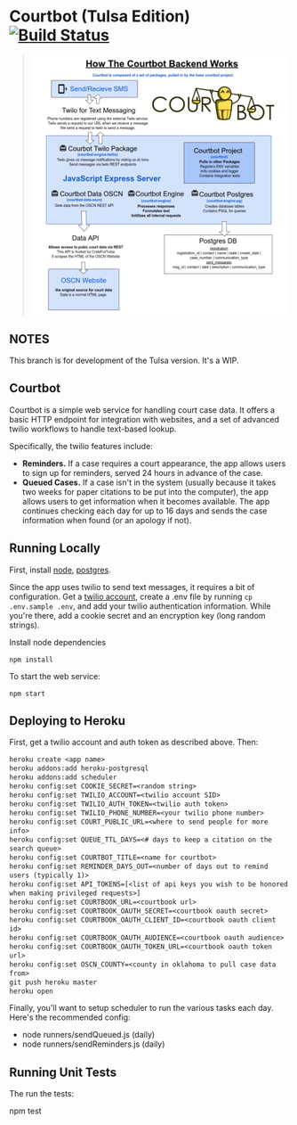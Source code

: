 # Courtbot (Tulsa Edition) [![Build Status](https://travis-ci.org/codefortulsa/courtbot.svg?branch=master)](https://travis-ci.org/codefortulsa/courtbot)

> ![How Courtbot Works](courtbot-diagram.png)

## NOTES

This branch is for development of the Tulsa version. It's a WIP.


## Courtbot
Courtbot is a simple web service for handling court case data. It offers a basic HTTP endpoint for integration with websites, and a set of advanced twilio workflows to handle text-based lookup.

Specifically, the twilio features include:

- **Reminders.** If a case requires a court appearance, the app allows users to sign up for reminders, served 24 hours in advance of the case.
- **Queued Cases.** If a case isn't in the system (usually because it takes two weeks for paper citations to be put into the computer), the app allows users to get information when it becomes available. The app continues checking each day for up to 16 days and sends the case information when found (or an apology if not).

## Running Locally

First, install [node](https://github.com/codeforamerica/howto/blob/master/Node.js.md), [postgres](https://github.com/codeforamerica/howto/blob/master/PostgreSQL.md).

Since the app uses twilio to send text messages, it requires a bit of configuration. Get a [twilio account](http://www.twilio.com/), create a .env file by running `cp .env.sample .env`, and add your twilio authentication information. While you're there, add a cookie secret and an encryption key (long random strings).

Install node dependencies

```console
npm install
```

To start the web service:

```console
npm start
```

## Deploying to Heroku

First, get a twilio account and auth token as described above. Then:

```console
heroku create <app name>
heroku addons:add heroku-postgresql
heroku addons:add scheduler
heroku config:set COOKIE_SECRET=<random string>
heroku config:set TWILIO_ACCOUNT=<twilio account SID>
heroku config:set TWILIO_AUTH_TOKEN=<twilio auth token>
heroku config:set TWILIO_PHONE_NUMBER=<your twilio phone number>
heroku config:set COURT_PUBLIC_URL=<where to send people for more info>
heroku config:set QUEUE_TTL_DAYS=<# days to keep a citation on the search queue>
heroku config:set COURTBOT_TITLE=<name for courtbot>
heroku config:set REMINDER_DAYS_OUT=<number of days out to remind users (typically 1)>
heroku config:set API_TOKENS=[<list of api keys you wish to be honored when making privileged requests>]
heroku config:set COURTBOOK_URL=<courtbook url>
heroku config:set COURTBOOK_OAUTH_SECRET=<courtbook oauth secret>
heroku config:set COURTBOOK_OAUTH_CLIENT_ID=<courtbook oauth client id>
heroku config:set COURTBOOK_OAUTH_AUDIENCE=<courtbook oauth audience>
heroku config:set COURTBOOK_OAUTH_TOKEN_URL=<courtbook oauth token url>
heroku config:set OSCN_COUNTY=<county in oklahoma to pull case data from>
git push heroku master
heroku open
```

Finally, you'll want to setup scheduler to run the various tasks each day. Here's the recommended config:

* node runners/sendQueued.js (daily)
* node runners/sendReminders.js (daily)

## Running Unit Tests

The run the tests:

npm test
